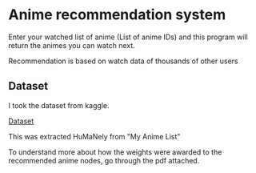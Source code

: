 # Anime recommendation system

Enter your watched list of anime (List of anime IDs) and this program will return the animes you can watch next.

Recommendation is based on watch data of thousands of other users 

## Dataset

I took the dataset from kaggle. 

[Dataset](https://www.kaggle.com/hernan4444/anime-recommendation-database-2020)

This was extracted HuMaNely from "My Anime List" 

To understand more about how the weights were awarded to the recommended anime nodes, go through the pdf attached.